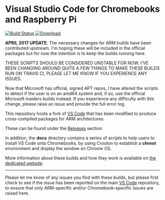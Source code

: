 # Visual Studio Code for Chromebooks and Raspberry Pi

[![Build Status](https://travis-ci.org/headmelted/codebuilds.svg?branch=master)](https://travis-ci.org/headmelted/codebuilds)
[![Download](https://api.bintray.com/packages/headmelted/deb-code-oss/code-oss/images/download.svg) ](https://bintray.com/headmelted/deb-code-oss/code-oss/_latestVersion)

**APRIL 2017 UPDATE**: The necessary changes for ARM builds have been contributed upstream.  I'm hoping
these will be included in the official packages but for now the intention is to keep the builds running here.

THESE SCRIPTS SHOULD BE CONSIDERED UNSTABLE FOR NOW.  I'VE BEEN CHANGING AROUND QUITE A FEW THINGS TO MAKE THESE BUILDS
RUN ON TRAVIS CI, PLEASE LET ME KNOW IF YOU EXPERIENCE ANY ISSUES.

Now that Microsoft has official, signed APT repos, I have altered the scripts to detect if the user is on 
an amd64 system and, if so, use the official Microsoft insiders builds instead.  If you experience any
difficulty with this change, please raise an issue and provide the full error log.

This repository hosts a fork of [VS Code](https://code.visualstudio.com) that has been modified 
to produce cross-compiled packages for ARM architectures.

These can be found under the [Releases](https://github.com/headmelted/codebuilds/releases) section.

In addition, the **docs** directory contains a series of scripts to help users to install VS Code onto 
Chromebooks, by using Crouton to establish a **chroot** environment and display the window on Chrome OS.

More information about these builds and how they work is available on [the dedicated website](https://code.headmelted.com).

---

Please let me know of any issues you find with these builds, but please first check to see if the issue 
has been reported on the main [VS Code](https://github.com/Microsoft/vscode) repository, to ensure that
only ARM-specific and/or Chromebook-specific issues are raised here.
